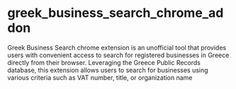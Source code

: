 # greek_business_search_chrome_addon
Greek Business Search chrome extension is an unofficial tool that provides users with convenient access to search for registered businesses in Greece directly from their browser. Leveraging the Greece Public Records database, this extension allows users to search for businesses using various criteria such as VAT number, title, or organization name
